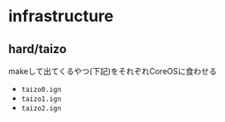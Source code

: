 # infrastructure

## hard/taizo

makeして出てくるやつ(下記)をそれぞれCoreOSに食わせる

- `taizo0.ign`
- `taizo1.ign`
- `taizo2.ign`
